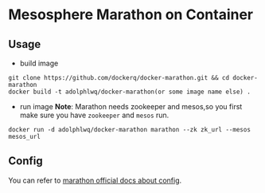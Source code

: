 # Mesosphere Marathon on Container

## Usage
- build image
```
git clone https://github.com/dockerq/docker-marathon.git && cd docker-marathon
docker build -t adolphlwq/docker-marathon(or some image name else) .
```

- run image
**Note**: Marathon needs zookeeper and mesos,so you first make sure you have `zookeeper` and `mesos` run.
```
docker run -d adolphlwq/docker-marathon marathon --zk zk_url --mesos mesos_url
```

## Config
You can refer to [marathon official docs about config](http://mesosphere.github.io/marathon/docs/command-line-flags.html).
